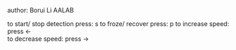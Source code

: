author: Borui Li
AALAB

to start/ stop detection press: s
to froze/ recover press: p
to increase speed: press <-  
to decrease speed: press ->
  